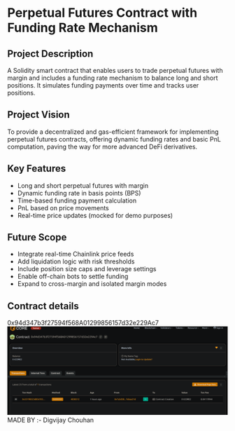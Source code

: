 # Perpetual Futures Contract with Funding Rate Mechanism

## Project Description

A Solidity smart contract that enables users to trade perpetual futures with margin and includes a funding rate mechanism to balance long and short positions. It simulates funding payments over time and tracks user positions.

## Project Vision

To provide a decentralized and gas-efficient framework for implementing perpetual futures contracts, offering dynamic funding rates and basic PnL computation, paving the way for more advanced DeFi derivatives.

## Key Features

- Long and short perpetual futures with margin
- Dynamic funding rate in basis points (BPS)
- Time-based funding payment calculation
- PnL based on price movements
- Real-time price updates (mocked for demo purposes)

## Future Scope

- Integrate real-time Chainlink price feeds
- Add liquidation logic with risk thresholds
- Include position size caps and leverage settings
- Enable off-chain bots to settle funding
- Expand to cross-margin and isolated margin modes

## Contract details
0x94d347b3f27594f568A01299856157d32e229Ac7![alt text](image.png)
 MADE BY :- Digvijay Chouhan 
 
